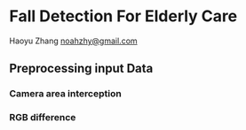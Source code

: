 # Fall Detection For Elderly Care

Haoyu Zhang
noahzhy@gmail.com

## Preprocessing input Data
### Camera area interception
### RGB difference


